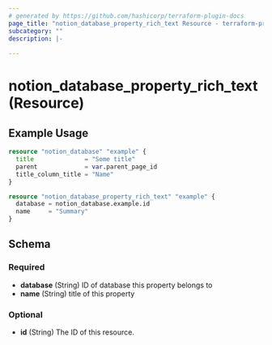 ```yaml
---
# generated by https://github.com/hashicorp/terraform-plugin-docs
page_title: "notion_database_property_rich_text Resource - terraform-provider-notion"
subcategory: ""
description: |-
  
---
```


# notion_database_property_rich_text (Resource)



## Example Usage

```terraform
resource "notion_database" "example" {
  title              = "Some title"
  parent             = var.parent_page_id
  title_column_title = "Name"
}

resource "notion_database_property_rich_text" "example" {
  database = notion_database.example.id
  name     = "Summary"
}
```

<!-- schema generated by tfplugindocs -->
## Schema

### Required

- **database** (String) ID of database this property belongs to
- **name** (String) title of this property

### Optional

- **id** (String) The ID of this resource.



